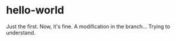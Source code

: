 hello-world
===========

Just the first. Now, it's fine.
A modification in the branch...
Trying to understand.
